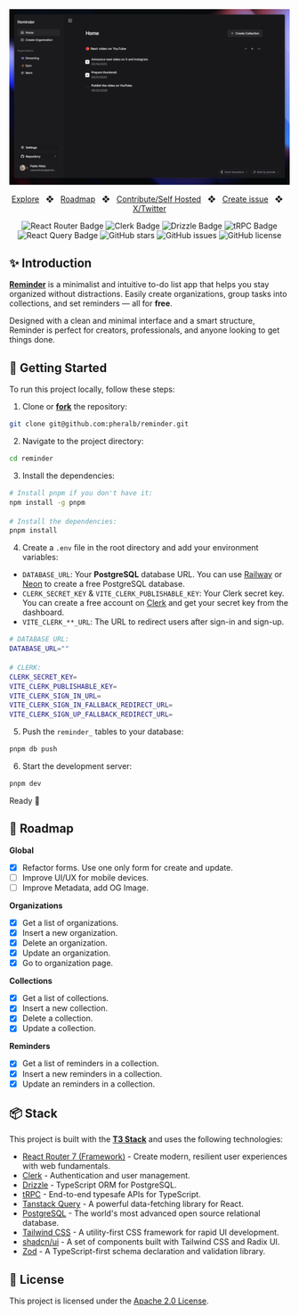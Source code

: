 <div align="center">

<a href="https://reminder.pheralb.dev">
    <img
        src="./public/images/screenshot.png"
        alt="Reminder App Screenshot"
    />
</a>

<p></p>

<a href="https://reminder.pheralb.dev">Explore</a>
<span>&nbsp;&nbsp;❖&nbsp;&nbsp;</span>
<a href="#-roadmap">Roadmap</a>
<span>&nbsp;&nbsp;❖&nbsp;&nbsp;</span>
<a href="#-getting-started">Contribute/Self Hosted</a>
<span>&nbsp;&nbsp;❖&nbsp;&nbsp;</span>
<a href="https://github.com/pheralb/reminder/issues/new/choose">Create issue</a>
<span>&nbsp;&nbsp;❖&nbsp;&nbsp;</span>
<a href="https://twitter.com/pheralb_">X/Twitter</a>

![React Router Badge](https://img.shields.io/badge/React%20Router-CA4245?logo=reactrouter&logoColor=fff&style=flat)
![Clerk Badge](https://img.shields.io/badge/Clerk-6C47FF?logo=clerk&logoColor=fff&style=flat-square)
![Drizzle Badge](https://img.shields.io/badge/Drizzle-C5F74F?logo=drizzle&logoColor=000&style=flat)
![tRPC Badge](https://img.shields.io/badge/tRPC-2596BE?logo=trpc&logoColor=fff&style=flat)
![React Query Badge](https://img.shields.io/badge/React%20Query-FF4154?logo=reactquery&logoColor=fff&style=flat-square)
![GitHub stars](https://img.shields.io/github/stars/pheralb/reminder)
![GitHub issues](https://img.shields.io/github/issues/pheralb/reminder)
![GitHub license](https://img.shields.io/github/license/pheralb/reminder)

</div>

## ✨ Introduction

[**Reminder**](https://reminder.pheralb.dev) is a minimalist and intuitive to-do list app that helps you stay organized without distractions. Easily create organizations, group tasks into collections, and set reminders — all for **free**.

Designed with a clean and minimal interface and a smart structure, Reminder is perfect for creators, professionals, and anyone looking to get things done.

## 🚀 Getting Started

To run this project locally, follow these steps:

1. Clone or [**fork**](https://github.com/pheralb/reminder/fork) the repository:

```bash
git clone git@github.com:pheralb/reminder.git
```

2. Navigate to the project directory:

```bash
cd reminder
```

3. Install the dependencies:

```bash
# Install pnpm if you don't have it:
npm install -g pnpm

# Install the dependencies:
pnpm install
```

4. Create a `.env` file in the root directory and add your environment variables:

- `DATABASE_URL`: Your **PostgreSQL** database URL. You can use [Railway](https://railway.app/) or [Neon](https://neon.tech/) to create a free PostgreSQL database.
- `CLERK_SECRET_KEY` & `VITE_CLERK_PUBLISHABLE_KEY`: Your Clerk secret key. You can create a free account on [Clerk](https://clerk.dev/) and get your secret key from the dashboard.
- `VITE_CLERK_**_URL`: The URL to redirect users after sign-in and sign-up.

```bash
# DATABASE URL:
DATABASE_URL=""

# CLERK:
CLERK_SECRET_KEY=
VITE_CLERK_PUBLISHABLE_KEY=
VITE_CLERK_SIGN_IN_URL=
VITE_CLERK_SIGN_IN_FALLBACK_REDIRECT_URL=
VITE_CLERK_SIGN_UP_FALLBACK_REDIRECT_URL=
```

5. Push the `reminder_` tables to your database:

```bash
pnpm db push
```

6. Start the development server:

```bash
pnpm dev
```

Ready 🚀

## 🔭 Roadmap

**Global**

- [x] Refactor forms. Use one only form for create and update.
- [ ] Improve UI/UX for mobile devices.
- [ ] Improve Metadata, add OG Image.

**Organizations**

- [x] Get a list of organizations.
- [x] Insert a new organization.
- [x] Delete an organization.
- [x] Update an organization.
- [x] Go to organization page.

**Collections**

- [x] Get a list of collections.
- [x] Insert a new collection.
- [x] Delete a collection.
- [x] Update a collection.

**Reminders**

- [x] Get a list of reminders in a collection.
- [x] Insert a new reminders in a collection.
- [x] Update an reminders in a collection.

## 📦 Stack

This project is built with the [**T3 Stack**](https://create.t3.gg/) and uses the following technologies:

- [React Router 7 (Framework)](https://reactrouter.com/home) - Create modern, resilient user experiences with web fundamentals.
- [Clerk](https://clerk.dev/) - Authentication and user management.
- [Drizzle](https://orm.drizzle.team/) - TypeScript ORM for PostgreSQL.
- [tRPC](https://trpc.io/) - End-to-end typesafe APIs for TypeScript.
- [Tanstack Query](https://tanstack.com/query/v4) - A powerful data-fetching library for React.
- [PostgreSQL](https://www.postgresql.org/) - The world's most advanced open source relational database.
- [Tailwind CSS](https://tailwindcss.com/) - A utility-first CSS framework for rapid UI development.
- [shadcn/ui](https://ui.shadcn.com/) - A set of components built with Tailwind CSS and Radix UI.
- [Zod](https://zod.dev/) - A TypeScript-first schema declaration and validation library.

## 📜 License

This project is licensed under the [Apache 2.0 License](https://github.com/pheralb/reminder/blob/main/LICENSE).
